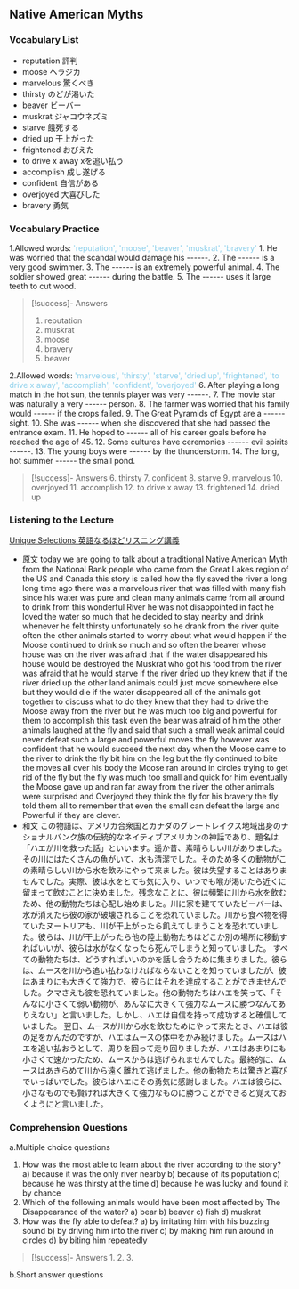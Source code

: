 ## Native American Myths

### Vocabulary List
- reputation
    評判
- moose
    ヘラジカ
- marvelous
    驚くべき
- thirsty
    のどが渇いた
- beaver
    ビーバー
- muskrat
    ジャコウネズミ
- starve
    餓死する
- dried up
    干上がった
- frightened
    おびえた
- to drive x away
    xを追い払う
- accomplish
    成し遂げる
- confident
    自信がある
- overjoyed
    大喜びした
- bravery
    勇気

### Vocabulary Practice
1.Allowed words: <span style="color: #87CEEB;"> 'reputation', 'moose', 'beaver', 'muskrat', 'bravery'  </span>
    1. He was worried that the scandal would damage his ------.
    2. The ------ is a very good swimmer.
    3. The ------ is an extremely powerful animal.
    4. The soldier showed great ------ during the battle.
    5. The ------ uses it large teeth to cut wood. 
> [!success]- Answers
> 1. reputation
> 2. muskrat
> 3. moose
> 4. bravery
> 5. beaver

2.Allowed words: <span style="color: #87CEEB;"> 'marvelous', 'thirsty', 'starve', 'dried up', 'frightened', 'to drive x away', 'accomplish', 'confident', 'overjoyed'  </span>
    6. After playing a long match in the hot sun, the tennis player was very ------.
    7. The movie star was naturally a very ------ person.
    8. The farmer was worried that his family would ------ if the crops failed.
    9. The Great Pyramids of Egypt are a ------ sight.
    10. She was ------ when she discovered that she had passed the entrance exam.
    11. He hoped to ------ all of his career goals before he reached the age of 45.
    12. Some cultures have ceremonies ------ evil spirits ------.
    13. The young boys were ------ by the thunderstorm.
    14. The long, hot summer ------ the small pond.
> [!success]- Answers
> 6. thirsty
> 7. confident
> 8. starve
> 9. marvelous
> 10. overjoyed
> 11. accomplish
> 12. to drive x away
> 13. frightened
> 14. dried up

### Listening to the Lecture
[Unique Selections 英語なるほどリスニング講義](https://shohakusha.com/streaming#anchorlink-list-menu)
- 原文
    today we are going to talk about a traditional Native American Myth from the National Bank people who came from the Great Lakes region of the US and Canada this story is called how the fly saved the river a long long time ago there was a marvelous river that was filled with many fish since his water was pure and clean many animals came from all around to drink from this wonderful River he was not disappointed in fact he loved the water so much that he decided to stay nearby and drink whenever he felt thirsty unfortunately so he drank from the river quite often the other animals started to worry about what would happen if the Moose continued to drink so much and so often the beaver whose house was on the river was afraid that if the water disappeared his house would be destroyed the Muskrat who got his food from the river was afraid that he would starve if the river dried up they knew that if the river dried up the other land animals could just move somewhere else but they would die if the water disappeared all of the animals got together to discuss what to do they knew that they had to drive the Moose away from the river but he was much too big and powerful for them to accomplish this task even the bear was afraid of him the other animals laughed at the fly and said that such a small weak animal could never defeat such a large and powerful moves the fly however was confident that he would succeed the next day when the Moose came to the river to drink the fly bit him on the leg but the fly continued to bite the moves all over his body the Moose ran around in circles trying to get rid of the fly but the fly was much too small and quick for him eventually the Moose gave up and ran far away from the river the other animals were surprised and Overjoyed they think the fly for his bravery the fly told them all to remember that even the small can defeat the large and Powerful if they are clever.
- 和文
    この物語は、アメリカ合衆国とカナダのグレートレイクス地域出身のナショナルバンク族の伝統的なネイティブアメリカンの神話であり、題名は「ハエが川を救った話」といいます。遥か昔、素晴らしい川がありました。その川にはたくさんの魚がいて、水も清潔でした。そのため多くの動物がこの素晴らしい川から水を飲みにやって来ました。彼は失望することはありませんでした。実際、彼は水をとても気に入り、いつでも喉が渇いたら近くに留まって飲むことに決めました。残念なことに、彼は頻繁に川から水を飲むため、他の動物たちは心配し始めました。川に家を建てていたビーバーは、水が消えたら彼の家が破壊されることを恐れていました。川から食べ物を得ていたヌートリアも、川が干上がったら飢えてしまうことを恐れていました。彼らは、川が干上がったら他の陸上動物たちはどこか別の場所に移動すればいいが、彼らは水がなくなったら死んでしまうと知っていました。
    すべての動物たちは、どうすればいいのかを話し合うために集まりました。彼らは、ムースを川から追い払わなければならないことを知っていましたが、彼はあまりにも大きくて強力で、彼らにはそれを達成することができませんでした。クマさえも彼を恐れていました。他の動物たちはハエを笑って、「そんなに小さくて弱い動物が、あんなに大きくて強力なムースに勝つなんてありえない」と言いました。しかし、ハエは自信を持って成功すると確信していました。
    翌日、ムースが川から水を飲むためにやって来たとき、ハエは彼の足をかんだのですが、ハエはムースの体中をかみ続けました。ムースはハエを追い払おうとして、周りを回って走り回りましたが、ハエはあまりにも小さくて速かったため、ムースからは逃げられませんでした。最終的に、ムースはあきらめて川から遠く離れて逃げました。他の動物たちは驚きと喜びでいっぱいでした。彼らはハエにその勇気に感謝しました。ハエは彼らに、小さなものでも賢ければ大きくて強力なものに勝つことができると覚えておくようにと言いました。

### Comprehension Questions
a.Multiple choice questions
1. How was the most able to learn about the river according to the story?
    a) because it was the only river nearby
    b) because of its poputation
    c) because he was thirsty at the time
    d) because he was lucky and found it by chance
2. Which of the following animals would have been most affected by The Disappearance of the water?
    a) bear
    b) beaver
    c) fish
    d) muskrat
3. How was the fly able to defeat?
    a) by irritating him with his buzzing sound
    b) by driving him into the river
    c) by making him run around in circles
    d) by biting him repeatedly
> [!success]- Answers
> 1. 
> 2. 
> 3. 

b.Short answer questions

